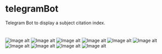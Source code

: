 # telegramBot
Telegram Bot to display a subject citation index.
#
![Image alt](https://github.com/anton2030t/telegramBot/raw/master/1.jpg)
![Image alt](https://github.com/anton2030t/telegramBot/raw/master/2.jpg)
![Image alt](https://github.com/anton2030t/telegramBot/raw/master/3.jpg)
![Image alt](https://github.com/anton2030t/telegramBot/raw/master/4.jpg)
![Image alt](https://github.com/anton2030t/telegramBot/raw/master/5.jpg)
![Image alt](https://github.com/anton2030t/telegramBot/raw/master/01.jpg)
![Image alt](https://github.com/anton2030t/telegramBot/raw/master/02.jpg)
![Image alt](https://github.com/anton2030t/telegramBot/raw/master/03.jpg)
![Image alt](https://github.com/anton2030t/telegramBot/raw/master/04.jpg)
![Image alt](https://github.com/anton2030t/telegramBot/raw/master/05.jpg)
